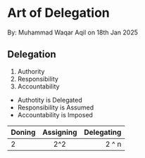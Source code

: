 # Art of Delegation

By: Muhammad Waqar Aqil on 18th Jan 2025

## Delegation 
1. Authority
2. Responsibility 
3. Accountability 


- Authotity is Delegated
- Responsibility is Assumed
- Accountability is Imposed


| Doning    | Assigning  | Delegating |
| :--- | :-------: | ---:|
| 2  |  2^2  | 2 ^ n |



